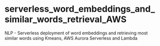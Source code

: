 # serverless_word_embeddings_and_similar_words_retrieval_AWS
NLP - Serverless deployment of word embeddings and retrieving most similar words using Kmeans, AWS Aurora Serverless and Lambda
